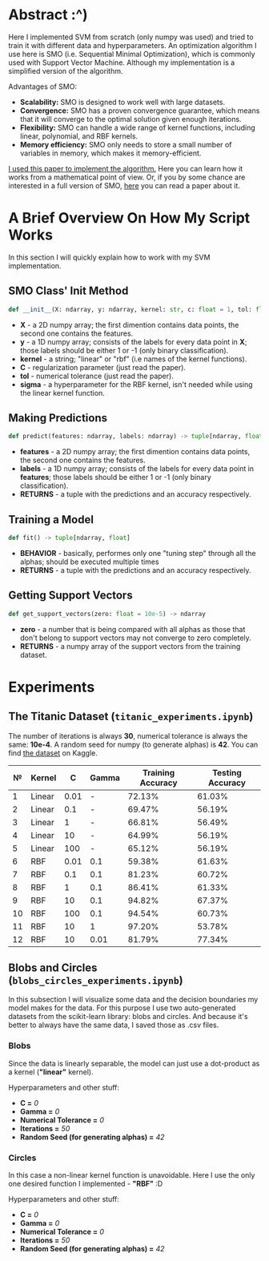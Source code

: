 # Abstract :^)
Here I implemented SVM from scratch (only numpy was used) and tried to train it with different data and hyperparameters. An optimization algorithm I use here is SMO (i.e. Sequential Minimal Optimization), which is commonly used with Support Vector Machine. Although my implementation is a simplified version of the algorithm.

Advantages of SMO:
  - **Scalability:** SMO is designed to work well with large datasets.
  - **Convergence:** SMO has a proven convergence guarantee, which means that it will converge to the optimal solution given enough iterations.
  - **Flexibility:** SMO can handle a wide range of kernel functions, including linear, polynomial, and RBF kernels.
  - **Memory efficiency:** SMO only needs to store a small number of variables in memory, which makes it memory-efficient.
  
<a href="https://chubakbidpaa.com/assets/pdf/smo.pdf">I used this paper to implement the algorithm.</a> Here you can learn how it works from a mathematical point of view. Or, if you by some chance are interested in a full version of SMO, <a href="https://www.microsoft.com/en-us/research/wp-content/uploads/2016/02/tr-98-14.pdf">here</a> you can read a paper about it. 

# A Brief Overview On How My Script Works
In this section I will quickly explain how to work with my SVM implementation.

## SMO Class' Init Method
```python
def __init__(X: ndarray, y: ndarray, kernel: str, c: float = 1, tol: float = 10e-4, sigma: float = 1)
```

- **X** - a 2D numpy array; the first dimention contains data points, the second one contains the features.
- **y** - a 1D numpy array; consists of the labels for every data point in **X**; those labels should be either 1 or -1 (only binary classification).
- **kernel** - a string; "linear" or "rbf" (i.e names of the kernel functions).
- **C** - regularization parameter (just read the paper).
- **tol** - numerical tolerance (just read the paper).
- **sigma** - a hyperparameter for the RBF kernel, isn't needed while using the linear kernel function.

## Making Predictions
```python
def predict(features: ndarray, labels: ndarray) -> tuple[ndarray, float]
```

- **features** - a 2D numpy array; the first dimention contains data points, the second one contains the features.
- **labels** - a 1D numpy array; consists of the labels for every data point in **features**; those labels should be either 1 or -1 (only binary classification).
- **RETURNS** - a tuple with the predictions and an accuracy respectively.

## Training a Model
```python
def fit() -> tuple[ndarray, float]
```
- **BEHAVIOR** - basically, performes only one "tuning step" through all the alphas; should be executed multiple times
- **RETURNS** - a tuple with the predictions and an accuracy respectively.

## Getting Support Vectors
```python
def get_support_vectors(zero: float = 10e-5) -> ndarray
```
- **zero** - a number that is being compared with all alphas as those that don't belong to support vectors may not converge to zero completely.
- **RETURNS** - a numpy array of the support vectors from the training dataset.

# Experiments
## The Titanic Dataset (`titanic_experiments.ipynb`)
The number of iterations is always **30**, numerical tolerance is always the same: **10e-4**. A random seed for numpy (to generate alphas) is **42**. You can find <a href="https://www.kaggle.com/competitions/titanic">the dataset</a> on Kaggle.

| № | Kernel | C | Gamma | Training Accuracy | Testing Accuracy |
| - | ------ | - | ----- | ----------------- | ---------------- |
| 1 | Linear | 0.01 | - | 72.13% | 61.03% |
| 2 | Linear | 0.1 | - | 69.47% | 56.19% |
| 3 | Linear | 1 | - | 66.81% | 56.49% |
| 4 | Linear | 10 | - | 64.99% | 56.19% |
| 5 | Linear | 100 | - | 65.12% | 56.19% |
| 6 | RBF | 0.01 | 0.1 | 59.38% | 61.63% |
| 7 | RBF | 0.1 | 0.1 | 81.23% | 60.72% |
| 8 | RBF | 1 | 0.1 | 86.41%  | 61.33% |
| 9 | RBF | 10 | 0.1 | 94.82%  | 67.37% |
| 10 | RBF | 100 | 0.1 | 94.54%  | 60.73% |
| 11 | RBF | 10 | 1 | 97.20%  | 53.78% |
| 12 | RBF | 10 | 0.01 | 81.79%  | 77.34% |

## Blobs and Circles (`blobs_circles_experiments.ipynb`)
In this subsection I will visualize some data and the decision boundaries my model makes for the data. For this purpose I use two auto-generated datasets from the scikit-learn library: blobs and circles. And because it's better to always have the same data, I saved those as .csv files.

### Blobs
Since the data is linearly separable, the model can just use a dot-product as a kernel (**"linear"** kernel).

Hyperparameters and other stuff:
  - **C =** *0*
  - **Gamma =** *0*
  - **Numerical Tolerance =** *0*
  - **Iterations =** *50*
  - **Random Seed (for generating alphas) =** *42*
  
### Circles
In this case a non-linear kernel function is unavoidable. Here I use the only one desired function I implemented - **"RBF"** :D

Hyperparameters and other stuff:
- **C =** *0*
- **Gamma =** *0*
- **Numerical Tolerance =** *0*
- **Iterations =** *50*
- **Random Seed (for generating alphas) =** *42*
  
